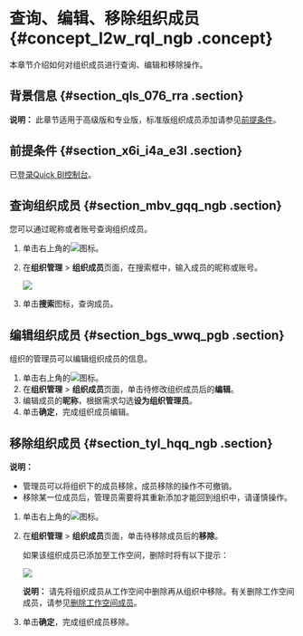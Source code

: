 # 查询、编辑、移除组织成员 {#concept_l2w_rql_ngb .concept}

本章节介绍如何对组织成员进行查询、编辑和移除操作。

## 背景信息 {#section_qls_076_rra .section}

**说明：** 此章节适用于高级版和专业版，标准版组织成员添加请参见[前提条件](../../../../cn.zh-CN/快速入门/准备工作/前提条件.md#)。

## 前提条件 {#section_x6i_i4a_e3l .section}

已[登录Quick BI控制台](https://account.aliyun.com/login/mixlogin.htm?)。

## 查询组织成员 {#section_mbv_gqq_ngb .section}

您可以通过昵称或者账号查询组织成员。

1.  单击右上角的![](http://static-aliyun-doc.oss-cn-hangzhou.aliyuncs.com/assets/img/1553752/156802413758605_zh-CN.png)图标。
2.  在**组织管理** \> **组织成员**页面，在搜索框中，输入成员的昵称或账号。

    ![](http://static-aliyun-doc.oss-cn-hangzhou.aliyuncs.com/assets/img/115408/156802413745245_zh-CN.png)

3.  单击**搜索**图标，查询成员。

## 编辑组织成员 {#section_bgs_wwq_pgb .section}

组织的管理员可以编辑组织成员的信息。

1.  单击右上角的![](http://static-aliyun-doc.oss-cn-hangzhou.aliyuncs.com/assets/img/1553752/156802413758605_zh-CN.png)图标。
2.  在**组织管理** \> **组织成员**页面，单击待修改组织成员后的**编辑**。
3.  编辑成员的**昵称**，根据需求勾选**设为组织管理员**。
4.  单击**确定**，完成组织成员编辑。

## 移除组织成员 {#section_tyl_hqq_ngb .section}

**说明：** 

-   管理员可以将组织下的成员移除，成员移除的操作不可撤销。
-   移除某一位成员后，管理员需要将其重新添加才能回到组织中，请谨慎操作。

1.  单击右上角的![](http://static-aliyun-doc.oss-cn-hangzhou.aliyuncs.com/assets/img/1553752/156802413758605_zh-CN.png)图标。
2.  在**组织管理** \> **组织成员**页面，单击待移除成员后的**移除**。

    如果该组织成员已添加至工作空间，删除时将有以下提示：

    ![](http://static-aliyun-doc.oss-cn-hangzhou.aliyuncs.com/assets/img/115408/156802413741187_zh-CN.png)

    **说明：** 请先将组织成员从工作空间中删除再从组织中移除。有关删除工作空间成员，请参见[删除工作空间成员](cn.zh-CN/用户指南/组织及工作空间管理/工作空间管理/添加、修改、查询、删除工作空间成员.md#section_qgp_tzq_pgb)。

3.  单击**确定**，完成组织成员移除。

